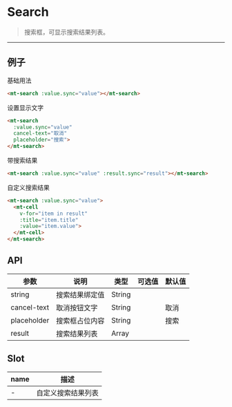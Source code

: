 # Search

> 搜索框，可显示搜索结果列表。

----------

## 例子

基础用法
```html
<mt-search :value.sync="value"></mt-search>
```

设置显示文字
```html
<mt-search
  :value.sync="value"
  cancel-text="取消"
  placeholder="搜索">
</mt-search>
```

带搜索结果
```html
<mt-search :value.sync="value" :result.sync="result"></mt-search>
```

自定义搜索结果
```html
<mt-search :value.sync="value">
  <mt-cell
    v-for="item in result"
    :title="item.title"
    :value="item.value">
  </mt-cell>
</mt-search>
```



## API
| 参数 | 说明 | 类型 | 可选值 | 默认值 |
|------|-------|---------|-------|--------|
| string | 搜索结果绑定值  | String | |   |
|cancel-text | 取消按钮文字 | String | | 取消 |
|placeholder | 搜索框占位内容  | String | | 搜索 |
| result | 搜索结果列表 | Array | | |

## Slot

| name | 描述 |
|------|--------|
| - | 自定义搜索结果列表|
